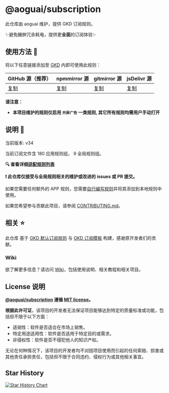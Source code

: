 # @aoguai/subscription

此仓库由 aoguai 维护，提供 GKD 订阅规则。

✨避免臃肿冗余耗电，提供更**全面**的订阅体验✨

## 使用方法 🚀

将以下任意链接添加至 [GKD](https://github.com/gkd-kit/gkd) 内即可使用此规则：

| GitHub 源（推荐）                                                                          | npmmirror 源                                                                                   | gitmirror 源                                                                       | jsDelivr 源                                                                          |
| ------------------------------------------------------------------------------------------ | ---------------------------------------------------------------------------------------------- | ---------------------------------------------------------------------------------- | ------------------------------------------------------------------------------------ |
| [复制](https://raw.githubusercontent.com/aoguai/subscription/custom/dist/aoguai_gkd.json5) | [复制](https://registry.npmmirror.com/@aoguai/subscription/latest/files/dist/aoguai_gkd.json5) | [复制](https://raw.gitmirror.com/aoguai/subscription/custom/dist/aoguai_gkd.json5) | [复制](https://cdn.jsdelivr.net/gh/aoguai/subscription@custom/dist/aoguai_gkd.json5) |

**请注意：**

- **本项目维护的规则仅启用 `开屏广告` 一类规则, 其它所有规则均需用户手动打开**

## 说明 📝

当前版本: v34

当前订阅文件含 180 应用规则组， 9 全局规则组。

**🔍 查看详细[适配规则列表](./dist/README.md)**

**❗️ 此仓库仅接受与全局规则相关的维护或改进的 issues 或 PR 提交。**

如果您需要任何额外的 APP 规则，您需要[自行编写规则](https://github.com/gkd-kit/subscription-template)并将其添加到本地规则中使用。

如果您希望参与贡献此项目，请参阅 [CONTRIBUTING.md](./CONTRIBUTING.md)。

## 相关 ⭐️

此仓库 基于 [GKD 默认订阅规则](https://github.com/gkd-kit/subscription) 与 [GKD 订阅模板](https://github.com/gkd-kit/subscription-template) 构建，感谢原开发者们的贡献。

### Wiki

欲了解更多信息？请访问 [Wiki](https://github.com/aoguai/subscription/wiki)，包括使用说明、相关教程和相关项目。

## License 说明

**[@aoguai/subscription](https://github.com/aoguai/subscription) 遵循 [MIT license](./LICENSE)。**

**根据此许可证**，该项目的开发者无法保证项目能够达到特定的质量标准或功能，包括但不限于以下方面：

- 适销性：软件是否适合在市场上销售。
- 特定用途适用性：软件是否适用于特定目的或需求。
- 非侵权性：软件是否不侵犯他人的知识产权。

无论在何种情况下，该项目的开发者均不对因项目使用而引起的任何索赔、损害或其他责任承担责任，包括但不限于合同违约、侵权行为或其他相关事宜。

## Star History

<a href="https://star-history.com/#aoguai/subscription&Timeline">
  <picture>
    <source media="(prefers-color-scheme: dark)" srcset="https://api.star-history.com/svg?repos=aoguai/subscription&type=Timeline&theme=dark" />
    <source media="(prefers-color-scheme: light)" srcset="https://api.star-history.com/svg?repos=aoguai/subscription&type=Timeline" />
    <img alt="Star History Chart" src="https://api.star-history.com/svg?repos=aoguai/subscription&type=Timeline" />
  </picture>
</a>
